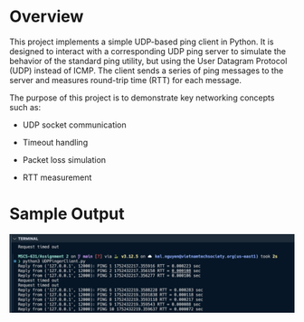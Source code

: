 # Overview
This project implements a simple UDP-based ping client in Python. It is designed to interact with a corresponding UDP ping server to simulate the behavior of the standard ping utility, but using the User Datagram Protocol (UDP) instead of ICMP. The client sends a series of ping messages to the server and measures round-trip time (RTT) for each message.

The purpose of this project is to demonstrate key networking concepts such as:

- UDP socket communication

- Timeout handling

- Packet loss simulation

- RTT measurement

# Sample Output

![Sample Output](sampleOutput.png)
